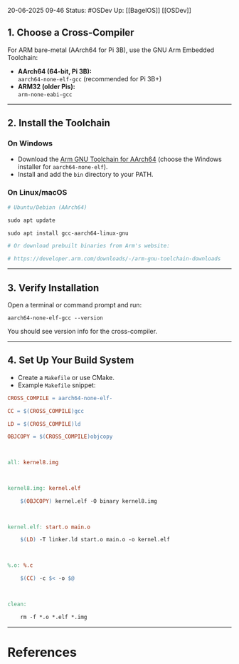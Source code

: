 20-06-2025 09-46
Status: #OSDev
Up: [[BagelOS]] [[OSDev]]

## 1. **Choose a Cross-Compiler**

For ARM bare-metal (AArch64 for Pi 3B), use the GNU Arm Embedded Toolchain:

- **AArch64 (64-bit, Pi 3B):**  
    `aarch64-none-elf-gcc` (recommended for Pi 3B+)
- **ARM32 (older Pis):**  
    `arm-none-eabi-gcc`

---

## 2. **Install the Toolchain**

### **On Windows**

- Download the [Arm GNU Toolchain for AArch64](vscode-file://vscode-app/c:/Users/LoganDeeley/AppData/Local/Programs/Microsoft%20VS%20Code/resources/app/out/vs/code/electron-sandbox/workbench/workbench.html) (choose the Windows installer for `aarch64-none-elf`).
- Install and add the `bin` directory to your PATH.

### **On Linux/macOS**

```bash
# Ubuntu/Debian (AArch64)

sudo apt update

sudo apt install gcc-aarch64-linux-gnu

# Or download prebuilt binaries from Arm's website:

# https://developer.arm.com/downloads/-/arm-gnu-toolchain-downloads
```
---

## 3. **Verify Installation**

Open a terminal or command prompt and run:

```aarch64-none-elf-gcc --version```

You should see version info for the cross-compiler.

---

## 4. **Set Up Your Build System**

- Create a `Makefile` or use CMake.
- Example `Makefile` snippet:

```makefile
CROSS_COMPILE = aarch64-none-elf-

CC = $(CROSS_COMPILE)gcc

LD = $(CROSS_COMPILE)ld

OBJCOPY = $(CROSS_COMPILE)objcopy

  

all: kernel8.img

  

kernel8.img: kernel.elf

    $(OBJCOPY) kernel.elf -O binary kernel8.img

  

kernel.elf: start.o main.o

    $(LD) -T linker.ld start.o main.o -o kernel.elf

  

%.o: %.c

    $(CC) -c $< -o $@

  

clean:

    rm -f *.o *.elf *.img
```

---
# References

